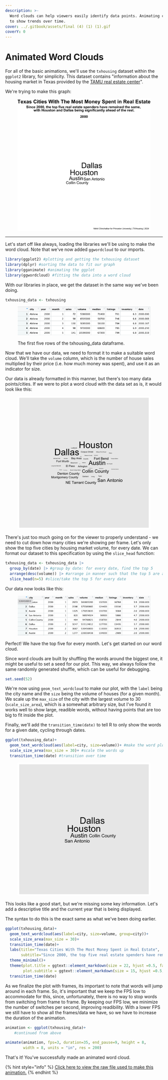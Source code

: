 ```yaml
---
description: >-
  Word clouds can help viewers easily identify data points. Animating can help
  to show trends over time.
cover: ../.gitbook/assets/final (4) (1) (1).gif
coverY: 0
---
```


# Animated Word Clouds

For all of the basic animations, we'll use the `txhousing` dataset within the `ggplot2` library, for simplicity. This dataset contains "information about the housing market in Texas provided by the [TAMU real estate center](https://trerc.tamu.edu/)".&#x20;

We're trying to make this graph:

<figure><img src="../.gitbook/assets/final (4) (1).gif" alt="" width="563"><figcaption></figcaption></figure>

***

Let's start off like always, loading the libraries we'll be using to make the word cloud. Note that we've now added `ggwordcloud` to our imports.

```r
library(ggplot2) #plotting and getting the txhousing dataset
library(dplyr) #sorting the data to fit our graph
library(gganimate) #animating the ggplot
library(ggwordcloud) #fitting the data into a word cloud
```

With our libraries in place, we get the dataset in the same way we've been doing.

```r
txhousing_data <- txhousing
```

<figure><img src="../.gitbook/assets/image (3) (1) (1) (1) (1) (1).png" alt=""><figcaption><p>The first five rows of the txhousing_data dataframe.</p></figcaption></figure>

Now that we have our data, we need to format it to make a suitable word cloud. We'll take the `volume` column, which is the number of house sales multiplied by their price (i.e. how much money was spent), and use it as an indicator for size.&#x20;

Our data is already formatted in this manner, but there's too many data points/cities. If we were to plot a word cloud with the data set as is, it would look like this:

<figure><img src="../.gitbook/assets/rough1 (1) (1) (1) (1).gif" alt=""><figcaption></figcaption></figure>

There's just too much going on for the viewer to properly understand - we need to cut down how many cities we're showing per frame. Let's only show the top five cities by housing market volume, for every date. We can format our dataset to this specification by using the `slice_head` function:

```r
txhousing_data <- txhousing_data |> 
  group_by(date) |> #group by date: for every date, find the top 5
  arrange(desc(volume)) |> #arrange in manner such that the top 5 are at the top/head
  slice_head(n=5) #slice/take the top 5 for every date
```

Our data now looks like this:

<figure><img src="../.gitbook/assets/image (4) (1) (1) (1) (1) (1).png" alt=""><figcaption></figcaption></figure>

Perfect! We have the top five for every month. Let's get started on our word cloud.

Since word clouds are built by shuffling the words around the biggest one, it might be useful to set a seed for our plot. This way, we always follow the same randomly generated shuffle, which can be useful for debugging.

```r
set.seed(52)
```

We're now using `geom_text_wordcloud` to make our plot, with the `label` being the city name and the `size` being the volume of houses (for a given month). We scale up the `max_size` of the city with the largest volume to 30 (`scale_size_area`), which is a somewhat arbitrary size, but I've found it works well to show large, readible words, without having points that are too big to fit inside the plot.

Finally, we'll add the `transition_time(date)` to tell R to only show the words for a given date, cycling through dates.

```r
ggplot(txhousing_data)+
  geom_text_wordcloud(aes(label=city, size=volume))+ #make the word plot
  scale_size_area(max_size = 30)+ #scale the words up 
  transition_time(date) #transition over time
```

<figure><img src="../.gitbook/assets/rough2 (1).gif" alt=""><figcaption></figcaption></figure>

This looks like a good start, but we're missing some key information. Let's add a descriptive title and the current year that is being displayed.

The syntax to do this is the exact same as what we've been doing earlier.

```r
ggplot(txhousing_data)+
  geom_text_wordcloud(aes(label=city, size=volume, group=city))+
  scale_size_area(max_size = 30)+
  transition_time(date)+
  labs(title="Texas Cities With The Most Money Spent in Real Estate",
       subtitle="Since 2000, the top five real estate spenders have remained the same, <br>with Houston and Dallas being significantly ahead of the rest.<br><br>{as.integer(frame_time)}")+
  theme_minimal()+
  theme(plot.title = ggtext::element_markdown(size = 22, hjust =0.5, face = "bold"), 
        plot.subtitle = ggtext::element_markdown(size = 15, hjust =0.5, face = "bold"))+ #requires the 'ggtext' package is installed
  transition_time(date)
```

As we finalize the plot with frames, its important to note that words will jump around in each frame. So, it's important that we keep the FPS low to accommodate for this, since, unfortunately, there is no way to stop words from switching from frame to frame. By keeping our FPS low, we minimize the number of switches per second, improving readibility. With a lower FPS we still have to show all the frames/data we have, so we have to increase the duration of the animation.

```r
animation <- ggplot(txhousing_data)+
    #continued from above
```

```r
animate(animation, fps=3, duration=35, end_pause=9, height = 8,
        width = 8, units = "in", res = 200)
```

That's it! You've successfully made an animated word cloud.

{% hint style="info" %}
[Click here to view the raw file used to make this animation.](../appendix/basic-animations/animated-word-cloud.r.md)
{% endhint %}
